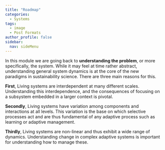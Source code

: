 ```yaml
---
title: "Roadmap"
categories:
  - Systems
tags:
  - image
  - Post Formats
author_profile: false
sidebar:
  nav: sideMenu
---
```

In this module we are going back to __understanding the problem__, or more specifically, the system. While it may feel at time rather abstract, understanding general system dynamics is at the core of the new paradigms in sustainability science. There are three main reasons for this.

**First**, Living systems are interdependent at many different scales. Understanding this interdependence, and the consequences of focusing on a subsystem embedded in a larger context is pivotal.

**Secondly**, Living systems have variation among components and interactions at all levels. This variation is the base on which selective processes act and are thus fundamental of any adaptive process such as learning or adaptive management.

**Thirdly**, Living systems are non-linear and thus exhibit a wide range of dynamics. Understanding change in complex adaptive systems is important for understanding how to manage these.
